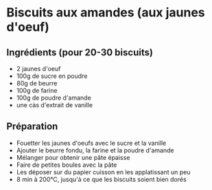 Biscuits aux amandes (aux jaunes d'oeuf)
========================================

Ingrédients (pour 20-30 biscuits)
---------------------------------

+ 2 jaunes d'oeuf
+ 100g de sucre en poudre
+ 80g de beurre
+ 100g de farine
+ 100g de poudre d'amande
+ une càs d'extrait de vanille


Préparation
-----------

+ Fouetter les jaunes d'oeufs avec le sucre et la vanille
+ Ajouter le beurre fondu, la farine et la poudre d'amande
+ Mélanger pour obtenir une pâte épaisse
+ Faire de petites boules avec la pâte
+ Les déposer sur du papier cuisson en les applatissant un peu
+ 8 min à 200°C, jusqu'à ce que les biscuits soient bien dorés
